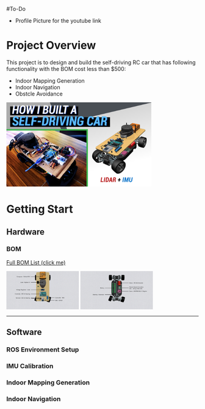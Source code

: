 #To-Do
* Profile Picture for the youtube link

# Project Overview
This project is to design and build the self-driving RC car that has following functionality with the BOM cost less than $500:
* Indoor Mapping Generation
* Indoor Navigation
* Obstcle Avoidance


<a href="https://www.youtube.com/watch?v=OgjjOxeQk5s" target="_blank"><img src=./pics/0-ThumbNail.jpg width="380" height="220" /></a>

# Getting Start
## Hardware
### BOM
[Full BOM List (click me)](https://docs.google.com/spreadsheets/d/1b1mu4ADhXUIyJH5d5sj8KGjCyuaeIu7xUm772Ck9I2I/edit?usp=sharing)

<img src=./pics/ComponentIntro_UpperChassis.jpeg width="190" height="100" />
<img src=./pics/ComponentIntro_LowerChassis.jpeg width="190" height="100" />



---
## Software
### ROS Environment Setup
### IMU Calibration
### Indoor Mapping Generation
### Indoor Navigation



